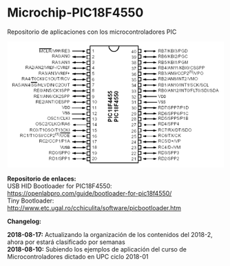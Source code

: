 # Microchip-PIC18F4550
Repositorio de aplicaciones con los microcontroladores PIC

<img src="PIC18F4550_1.gif">

<b>Repositorio de enlaces:</b><br>
USB HID Bootloader for PIC18F4550: https://openlabpro.com/guide/bootloader-for-pic18f4550/ <br>
Tiny Bootloader: http://www.etc.ugal.ro/cchiculita/software/picbootloader.htm <br>

<b> Changelog:</b>

<b>2018-08-17:</b> Actualizando la organización de los contenidos del 2018-2, ahora por estará clasificado por semanas <br>
<b>2018-08-10:</b> Subiendo los ejemplos de aplicación del curso de Microcontroladores dictado en UPC ciclo 2018-01
